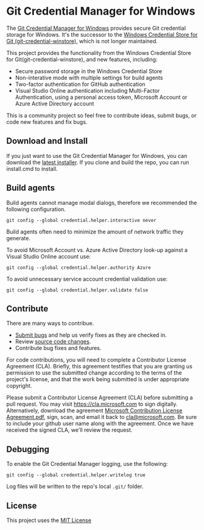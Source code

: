  # Git Credential Manager for Windows
The [Git Credential Manager for Windows](https://github.com/Microsoft/Git-Credential-Manager-for-Windows) provides secure Git credential storage for Windows. It's the successor to the [Windows Credential Store for Git (git-credential-winstore)](https://gitcredentialstore.codeplex.com/), which is not longer maintained.

This project provides the functionality from the Windows Credential Store for
Git(git-credential-winstore), and new features, including:

 * Secure password storage in the Windows Credential Store
 * Non-interative mode with multiple settings for build agents
 * Two-factor authentication for GitHub authentication
 * Visual Studio Online authentication including Multi-Factor Authentication,
   using a personal access token, Microsoft Account or Azure Active Directory
   account

This is a community project so feel free to contribute ideas, submit bugs, or code new features and fix bugs.

## Download and Install
If you just want to use the Git Credential Manager for Windows, you can download the [latest installer](https://github.com/Microsoft/Git-Credential-Manager-for-Windows/releases). If you clone and build the repo, you can run install.cmd to install.

## Build agents
Build agents cannot manage modal dialogs, therefore we recommended the following configuration.
```
git config --global credential.helper.interactive never
```

Build agents often need to minimize the amount of network traffic they generate. 

To avoid Microsoft Account vs. Azure Active Directory look-up against a Visual Studio Online account use: 
```
git config --global credential.helper.authority Azure
```

To avoid unnecessary service account credential validation use: 
```
git config --global credential.helper.validate false
```

## Contribute
There are many ways to contribue.
* [Submit bugs](https://github.com/Microsoft/Git-Credential-Manager-for-Windows/issues) and help us verify fixes as they are checked in.
* Review [source code changes](https://github.com/Microsoft/Git-Credential-Manager-for-Windows/pulls).
* Contribute bug fixes and features.

For code contributions, you will need to complete a Contributor License Agreement (CLA). Briefly, this agreement testifies that you are granting us permission to use the submitted change according to the terms of the project's license, and that the work being submitted is under appropriate copyright.

Please submit a Contributor License Agreement (CLA) before submitting a pull request. You may visit https://cla.microsoft.com to sign digitally. Alternatively, download the agreement [Microsoft Contribution License Agreement.pdf](https://cla.microsoft.com/cladoc/microsoft-contribution-license-agreement.pdf), sign, scan, and email it back to <cla@microsoft.com>. Be sure to include your github user name along with the agreement. Once we have received the signed CLA, we'll review the request.

## Debugging
To enable the Git Credential Manager logging, use the following:
```
git config --global credential.helper.writelog true
```

Log files will be written to the repo's local `.git/` folder.

## License
This project uses the [MIT License](https://github.com/Microsoft/Git-Credential-Manager-for-Windows/blob/master/LICENSE.txt)
